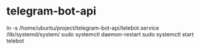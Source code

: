 # telegram-bot-api

ln -s /home/ubuntu/project/telegram-bot-api/telebot.service /lib/systemd/system/
sudo systemctl daemon-restart
sudo systemctl start telebot